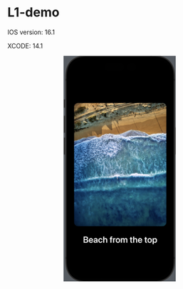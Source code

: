 # L1-demo

IOS version: 16.1

XCODE: 14.1 

<p align="center">
  <img alt="L1 Demo example" src=".github/example.png" width="50%">
</p>